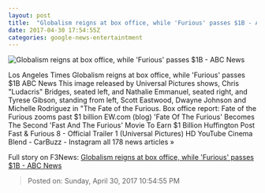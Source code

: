 ```yaml
---
layout: post
title:  "Globalism reigns at box office, while 'Furious' passes $1B - ABC News"
date: 2017-04-30 17:54:55Z
categories: google-news-entertaintment
---
```


![Globalism reigns at box office, while 'Furious' passes $1B - ABC News](http://a.abcnews.com/images/Entertainment/WireAP_b89d8d9d24fc4faeadf163e3055807e4_16x9_992.jpg)

Los Angeles Times Globalism reigns at box office, while 'Furious' passes $1B ABC News This image released by Universal Pictures shows, Chris "Ludacris" Bridges, seated left, and Nathalie Emmanuel, seated right, and Tyrese Gibson, standing from left, Scott Eastwood, Dwayne Johnson and Michelle Rodriguez in "The Fate of the Furious. Box office report: Fate of the Furious zooms past $1 billion EW.com (blog) 'Fate Of The Furious' Becomes The Second 'Fast And The Furious' Movie To Earn $1 Billion Huffington Post Fast & Furious 8 - Official Trailer 1 (Universal Pictures) HD YouTube Cinema Blend - CarBuzz - Instagram all 178 news articles »


Full story on F3News: [Globalism reigns at box office, while 'Furious' passes $1B - ABC News](http://www.f3nws.com/n/FaNjyC)

> Posted on: Sunday, April 30, 2017 10:54:55 PM
